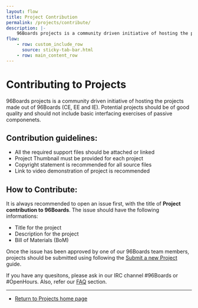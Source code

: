```yaml
---
layout: flow
title: Project Contribution
permalink: /projects/contribute/
description: |-
    96Boards projects is a community driven initiative of hosting the projects made out of 96Boards (CE, EE and IE).Potential projects should be of good quality and should not include basic interfacing exercises of passive componenets.
flow:
    - row: custom_include_row
      source: sticky-tab-bar.html
    - row: main_content_row
---
```

Contributing to Projects                           
========================

96Boards projects is a community driven initiative of hosting the projects made out of 96Boards (CE, EE and IE).
Potential projects should be of good quality and should not include basic interfacing exercises
of passive componenets.

Contribution guidelines:
------------------------

- All the required support files should be attached or linked
- Project Thumbnail must be provided for each project
- Copyright statement is recommended for all source files
- Link to video demonstration of project is recommended

How to Contribute:
------------------

It is always recommended to open an issue first, with the title of **Project contribution to 96Boards**.
The issue should have the following informations:

- Title for the project
- Description for the project
- Bill of Materials (BoM)

Once the issue has been approved by one of our 96Boards team members, projects should be submitted using
following the [Submit a new Project](/projects/submit/) guide.

If you have any quesitons, please ask in our IRC channel #96Boards or #OpenHours. Also, refer our [FAQ](../faq.md) section.

***

- [Return to Projects home page](../)
